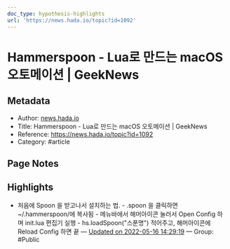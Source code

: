 ```yaml
---
doc_type: hypothesis-highlights
url: 'https://news.hada.io/topic?id=1092'
---
```


# Hammerspoon - Lua로 만드는 macOS 오토메이션 | GeekNews

## Metadata
- Author: [news.hada.io]()
- Title: Hammerspoon - Lua로 만드는 macOS 오토메이션 | GeekNews
- Reference: https://news.hada.io/topic?id=1092
- Category: #article

## Page Notes
## Highlights
- 처음에 Spoon 을 받고나서 설치하는 법. - .spoon 을 클릭하면 ~/.hammerspoon/에 복사됨 - 메뉴바에서 해머아이콘 눌러서 Open Config 하며 init.lua 편집기 실행 - hs.loadSpoon("스푼명") 적어주고, 해머아이콘에 Reload Config 하면 끝 — [Updated on 2022-05-16 14:29:19](https://hyp.is/ImKmVtTZEey65JfwbS_sGw/news.hada.io/topic?id=1092) — Group: #Public



